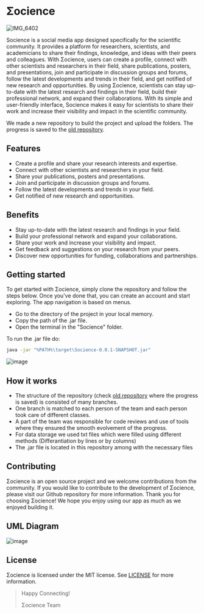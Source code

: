 # Σocience

![IMG_6402](https://user-images.githubusercontent.com/116200237/212569197-114bda3c-2082-44a1-aa24-1e1d247e996c.jpg)


Socience is a social media app designed specifically for the scientific community. It provides a platform for researchers, scientists, and academicians to share their findings, knowledge, and ideas with their peers and colleagues. With Σocience, users can create a profile, connect with other scientists and researchers in their field, share publications, posters, and presentations, join and participate in discussion groups and forums, follow the latest developments and trends in their field, and get notified of new research and opportunities. By using Σocience, scientists can stay up-to-date with the latest research and findings in their field, build their professional network, and expand their collaborations. With its simple and user-friendly interface, Socience makes it easy for scientists to share their work and increase their visibility and impact in the scientific community.

We made a new repository to build the project and upload the folders. The progress is saved to the [old repository](https://github.com/EleniVasilaki/Social-Network).

## Features
* Create a profile and share your research interests and expertise.
* Connect with other scientists and researchers in your field.
* Share your publications, posters and presentations.
* Join and participate in discussion groups and forums.
* Follow the latest developments and trends in your field.
* Get notified of new research and opportunities.

## Benefits
* Stay up-to-date with the latest research and findings in your field.
* Build your professional network and expand your collaborations.
* Share your work and increase your visibility and impact.
* Get feedback and suggestions on your research from your peers.
* Discover new opportunities for funding, collaborations and partnerships.

## Getting started
To get started with Σocience, simply clone the repository and follow the steps below. Once you've done that, you can create an account and start exploring. The app navigation is based on menus.

- Go to the directory of the project in your local memory.
- Copy the path of the .jar file.
- Open the terminal in the "Socience" folder.

To run the .jar file do:
```bash
java -jar "%PATH%\target\Socience-0.0.1-SNAPSHOT.jar"
```
![image](https://user-images.githubusercontent.com/115191300/213157941-6a4f22f0-5758-46b4-b1a7-e83319fd0244.png)

## How it works
- The structure of the repository (check  [old repository](https://github.com/EleniVasilaki/Social-Network)
where the progress is saved) is consisted of many branches.
- One branch is matched to each person of the team and each person took care of different classes.
- A part of the team was responsible for code reviews and use of tools where they ensured the smooth evolvement of the progress.
- For data storage we used txt files which were filled using different methods (Differantiation by lines or by columns)
- The .jar file is located in this repository among with the necessary files

## Contributing
Σocience is an open source project and we welcome contributions from the community. If you would like to contribute to the development of Σocience, please visit our Github repository for more information. Thank you for choosing Σocience! We hope you enjoy using our app as much as we enjoyed building it.

## UML Diagram

![image](https://user-images.githubusercontent.com/116200237/213125090-fab0757b-5695-42fa-9797-3d2facb59d05.png)

## License
Σocience is licensed under the MIT license. See [LICENSE](https://github.com/EleniVasilaki/Socience/blob/main/LICENSE.md) for more information.

>Happy Connecting!
>
>Σocience Team
